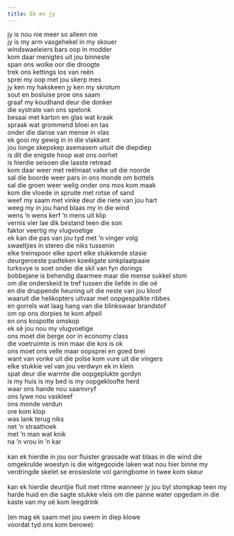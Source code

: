 ```yaml
---
title: Ek en jy
---
```


jy is nou nie meer so alleen nie<br>
jy is my arm vasgehekel in my skouer<br>
windswaeleiers bars oop in modder<br>
kom daar menigtes uit jou binneste<br>
span ons wolke oor die droogte<br>
trek ons kettings los van reën<br>
sprei my oop met jou skerp mes<br>
jy ken my hakskeen jy ken my skrotum<br>
sout en bosluise proe ons saam<br>
graaf my koudhand deur die donker<br>
die systrate van ons spelonk<br>
besaai met karton en glas wat kraak<br>
spraak wat grommend bloei en tas<br>
onder die danse van mense in vlas<br>
ek gooi my gewig in in die vlakkant<br>
jou longe skepskep asemasem uituit die diepdiep<br>
is dit die enigste hoop wat ons oorhet<br>
is hierdie seisoen die laaste retread<br>
kom daar weer met reëlmaat valke uit die noorde<br>
sal die boorde weer pars in ons monde om bottels<br>
sal die groen weer welig onder ons mos kom maak<br>
kom die vloede in spruite met rotse of sand<br>
weef my saam met vinke deur die riete van jou hart<br>
weeg my in jou hand blaas my in die wind<br>
wens ’n wens kerf ’n mens uit klip<br>
vernis vier lae dik bestand teen die son<br>
faktor veertig my vlugvoetige<br>
ek kan die pas van jou tyd met ’n vinger volg<br>
swaeltjies in stereo die niks tussenin<br>
elke treinspoor elke sport elke stukkende stasie<br>
deurgeroeste padteken koeëlgate sinkplaatpaaie<br>
turksvye is soet onder die skil van fyn dorings<br>
bobbejane is behendig daarmee maar die mense sukkel stom<br>
om die onderskeid te tref tussen die liefde in die oë<br>
en die druppende heuning uit die neste van jou kloof<br>
waaruit die helikopters uitvaar met oopgespalkte ribbes<br>
en gorrels wat laag hang van die blinkswaar brandstof<br>
om op ons dorpies te kom afpeil<br>
en ons kospotte omskop<br>
ek sê jou nou my vlugvoetige<br>
ons moet die berge oor in economy class<br>
die voetruimte is min maar die kos is ok<br>
ons moet ons velle maar oopsprei en goed brei<br>
want van vonke uit die polse kom vure uit die vingers<br>
elke stukkie vel van jou verdwyn ek in klein<br>
spat deur die warmte die oopgeplukte gordyn<br>
is my huis is my bed is my oopgekloofte herd<br>
waar ons hande nou saamvryf<br>
ons lywe nou vaskleef<br>
ons monde verdun<br>
ore kom klop<br>
was lank terug niks<br>
net ’n straathoek<br>
met ’n man wat knik<br>
na ’n vrou in ’n kar<br>
<br>
kan ek hierdie in jou oor fluister grassade wat blaas in die wind die omgekrulde woestyn is die witgegooide laken wat nou hier binne my verdringde skelet se erosieslote vol garingbome in twee kom skeur<br>
<br>
kan ek hierdie deuntjie fluit met ritme wanneer jy jou byl stompkap teen my harde huid en die sagte stukke vleis om die panne water opgedam in die kaste van my oë kom leegdrink<br>
<br>
(en mag ek saam met jou swem in diep klowe<br>
voordat tyd ons kom berowe)<br>
<br>

